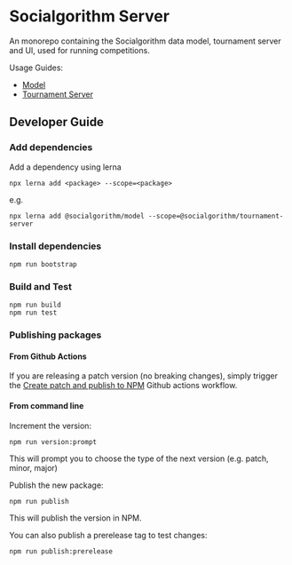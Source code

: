 # Socialgorithm Server

An monorepo containing the Socialgorithm data model, tournament server and UI, used for running competitions.

Usage Guides:
* [Model](packages/model/README.md)
* [Tournament Server](packages/tournament-server/README.md)

## Developer Guide

### Add dependencies

Add a dependency using lerna

```
npx lerna add <package> --scope=<package>
```

e.g. 

```
npx lerna add @socialgorithm/model --scope=@socialgorithm/tournament-server
```

### Install dependencies

```
npm run bootstrap
```

### Build and Test

```
npm run build
npm run test
```

### Publishing packages

#### From Github Actions

If you are releasing a patch version (no breaking changes), simply trigger the [Create patch and publish to NPM](https://github.com/socialgorithm/server/actions/workflows/npm-patch-publish.yml) Github actions workflow.

#### From command line

Increment the version:
```
npm run version:prompt
```

This will prompt you to choose the type of the next version (e.g. patch, minor, major)

Publish the new package:
```
npm run publish
```

This will publish the version in NPM.

You can also publish a prerelease tag to test changes:

```
npm run publish:prerelease
```
